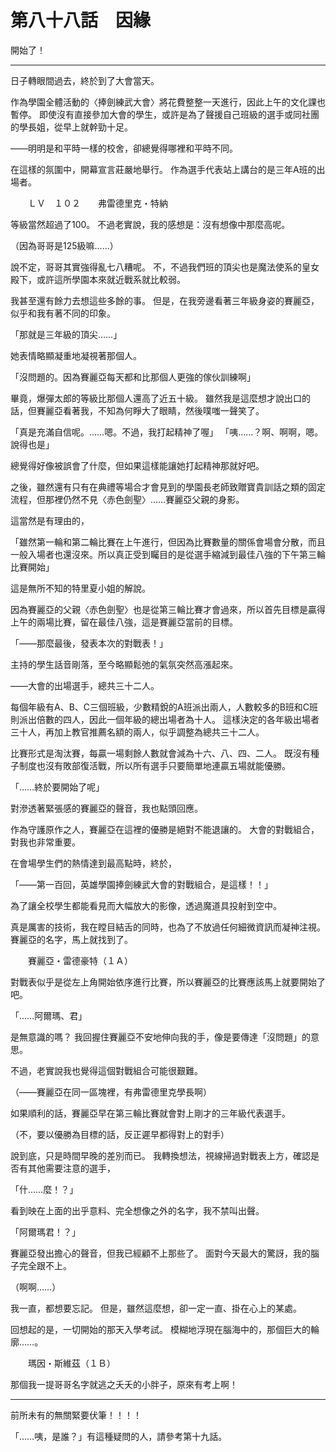 # 第八十八話　因緣

開始了！

---

日子轉眼間過去，終於到了大會當天。

作為學園全體活動的〈捧劍練武大會〉將花費整整一天進行，因此上午的文化課也暫停。
即使沒有直接參加大會的學生，或許是為了聲援自己班級的選手或同社團的學長姐，從早上就幹勁十足。

――明明是和平時一樣的校舍，卻總覺得哪裡和平時不同。

在這樣的氛圍中，開幕宣言莊嚴地舉行。
作為選手代表站上講台的是三年A班的出場者。

　　ＬＶ　１０２　　弗雷德里克・特納

等級當然超過了100。
不過老實說，我的感想是：沒有想像中那麼高呢。

（因為哥哥是125級嘛……）

說不定，哥哥其實強得亂七八糟呢。
不，不過我們班的頂尖也是魔法使系的皇女殿下，或許這所學園本來就近戰系就比較弱。

我甚至還有餘力去想這些多餘的事。
但是，在我旁邊看著三年級身姿的賽麗亞，似乎和我有著不同的印象。

「那就是三年級的頂尖……」

她表情略顯凝重地凝視著那個人。

「沒問題的。因為賽麗亞每天都和比那個人更強的傢伙訓練啊」

畢竟，爆彈太郎的等級比那個人還高了近五十級。
雖然我是這麼想才說出口的話，但賽麗亞看著我，不知為何睜大了眼睛，然後噗嗤一聲笑了。

「真是充滿自信呢。……嗯。不過，我打起精神了喔」
「咦……？啊、啊啊，嗯。說得也是」

總覺得好像被誤會了什麼，但如果這樣能讓她打起精神那就好吧。

之後，雖然還有只有在典禮等場合才會見到的學園長老師致贈寶貴訓話之類的固定流程，但那裡仍然不見〈赤色劍聖〉……賽麗亞父親的身影。

這當然是有理由的，

「雖然第一輪和第二輪比賽在上午進行，但因為比賽數量的關係會場會分散，而且一般入場者也還沒來。所以真正受到矚目的是從選手縮減到最佳八強的下午第三輪比賽開始」

這是無所不知的特里夏小姐的解說。

因為賽麗亞的父親〈赤色劍聖〉也是從第三輪比賽才會過來，所以首先目標是贏得上午的兩場比賽，留在最佳八強，這是賽麗亞當前的目標。

「――那麼最後，發表本次的對戰表！」

主持的學生話音剛落，至今略顯鬆弛的氣氛突然高漲起來。

――大會的出場選手，總共三十二人。

每個年級有A、B、C三個班級，少數精銳的A班派出兩人，人數較多的B班和C班則派出倍數的四人，因此一個年級的總出場者為十人。
這樣決定的各年級出場者三十人，再加上教官推薦名額的兩人，似乎調整為總共三十二人。

比賽形式是淘汰賽，每贏一場剩餘人數就會減為十六、八、四、二人。
既沒有種子制度也沒有敗部復活戰，所以所有選手只要簡單地連贏五場就能優勝。

「……終於要開始了呢」

對滲透著緊張感的賽麗亞的聲音，我也點頭回應。

作為守護原作之人，賽麗亞在這裡的優勝是絕對不能退讓的。
大會的對戰組合，對我也非常重要。

在會場學生們的熱情達到最高點時，終於，

「――第一百回，英雄學園捧劍練武大會的對戰組合，是這樣！！」

為了讓全校學生都能看見而大幅放大的影像，透過魔道具投射到空中。

真是厲害的技術，我在瞠目結舌的同時，也為了不放過任何細微資訊而凝神注視。
賽麗亞的名字，馬上就找到了。

　　賽麗亞・雷德豪特（１Ａ）

對戰表似乎是從左上角開始依序進行比賽，所以賽麗亞的比賽應該馬上就要開始了吧。

「……阿爾瑪、君」

是無意識的嗎？
我回握住賽麗亞不安地伸向我的手，像是要傳達「沒問題」的意思。

不過，老實說我也覺得這個對戰組合可能很艱難。

（――賽麗亞在同一區塊裡，有弗雷德里克學長啊）

如果順利的話，賽麗亞早在第三輪比賽就會對上剛才的三年級代表選手。

（不，要以優勝為目標的話，反正遲早都得對上的對手）

說到底，只是時間早晚的差別而已。
我轉換想法，視線掃過對戰表上方，確認是否有其他需要注意的選手，

「什……麼！？」

看到映在上面的出乎意料、完全想像之外的名字，我不禁叫出聲。

「阿爾瑪君！？」

賽麗亞發出擔心的聲音，但我已經顧不上那些了。
面對今天最大的驚訝，我的腦子完全跟不上。

（啊啊……）

我一直，都想要忘記。
但是，雖然這麼想，卻一定一直、掛在心上的某處。

回想起的是，一切開始的那天入學考試。
模糊地浮現在腦海中的，那個巨大的輪廓……。

　　瑪因・斯維茲（１Ｂ）

那個我一提哥哥名字就逃之夭夭的小胖子，原來有考上啊！

---

前所未有的無關緊要伏筆！！！！

「……咦，是誰？」有這種疑問的人，請參考第十九話。